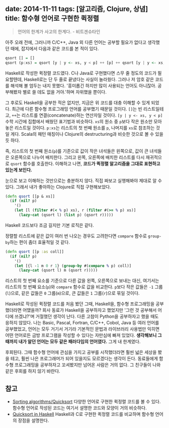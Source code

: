 date: 2014-11-11
tags: [알고리즘, Clojure, 상념]
title: 함수형 언어로 구현한 퀵정렬
---
<blockquote class="blockquote-reverse">언어의 한계가 사고의 한계다.
- 비트겐슈타인</blockquote>

아주 오래 전에, 그러니까 C/C++, Java 외 다른 언어는 공부할 필요가 없다고 생각했던 때에, 잡지에서 다음과 같은  코드를 본 적이 있다.

```haskell
qsort [] = []
qsort (p:xs) = qsort [y | y <- xs, y < p] ++ [p] ++ qsort [y | y <- xs, y >= p]
```

<!--more-->

Haskell로 작성한 퀵정렬 코드였다. C나 Java로 구현했다면 스무 줄 정도의 코드가 필요할텐데, Haskell로는 단 두 줄로 끝냈다는 사실이 놀라웠다. 그러나 저 암호 같은 코드를 해석해 볼 엄두는 내지 못했다. '흥미롭긴 하지만 많이 사용되는 언어도 아니잖아. 공부해봤자 별로 쓸 데도 없을 거야.'하며 자위했을 뿐이다.

그 후로도 Haskell을 공부한 적은 없지만, 지금은 위 코드를 대충 이해할 수 있게 되었다. 최근에 다른 함수형 프로그래밍 언어를 공부했기 때문일 것이다. `[]`는 빈 리스트일테고, `++`는 리스트를 연결(concatenate)하는 연산자일 것이다. `[y | y <- xs, y < p]` 수학 시간에 집합에서 배웠던 표기법과 비슷하다. `xs`의 원소 중 `p`보다 작은 원소만 모아 놓은 리스트일 것이다. `p:xs`는 리스트의 첫 번째 원소를 `p`, 나머지를 `xs`로 참조하는 것일 게다. Scala의 패턴 매칭이나 Clojure의 destructuring과 비슷한 것으로 볼 수 있을 듯 하다.

즉, 리스트의 첫 번째 원소(`p`)를 기준으로 값이 작은 녀석들은 왼쪽으로, 값이 큰 녀석들은 오른쪽으로 나누어 배치한다. 그리고 왼쪽, 오른쪽에 배치한 리스트를 다시 재귀적으로 `qsort` 함수를 호출한다. 이해하고 나면, **코드가 퀵정렬 알고리즘을 그대로 표현하고 있는게 보인다.**

눈으로 보고 이해하는 것만으로는 충분하지 않다. 직접 짜보고 실행해봐야 제대로 알 수 있다. 그래서 내가 좋아하는 Clojure로 직접 구현해보았다.

```clojure
(defn qsort [[p & xs]]
  (if (nil? p)
    '()
    (let [l (filter #(< % p) xs), r (filter #(>= % p) xs)]
      (lazy-cat (qsort l) (list p) (qsort r)))))
```

Haskell 코드보다 조금 길지만 기본 로직은 같다.

정렬할 리스트에 같은 값이 여러 번 나오는 경우도 고려한다면 `compare` 함수로 `group-by`하는 편이 좀더 효율적일 것 같다.

```clojure
(defn qsort [[p :as coll]]
  (if (nil? p)
    '()
    (let [{l -1 m 0 r 1} (group-by #(compare % p) coll)]
      (lazy-cat (qsort l) m (qsort r)))))
```

리스트의 첫 번째 요소를 기준으로 다른 값을 왼쪽, 오른쪽으로 보내는 대신, 여기서는 리스트의 첫 번째 요소(`p`)와 `compare` 함수로 값을 비교한다. `p`보다 작은 값들은 `-1` 그룹(`l`)으로, 같은 값들은 `0` 그룹(`m`)으로, 큰 값들은 `1` 그룹(`r`)으로 묶일 것이다.

Haskell로 작성된 퀵정렬 코드를 처음 봤던 그때, Haskell을, 함수형 프로그래밍을 공부했더라면 어땠을까? 회사 동료가 Haskell을 공부하자고 했었지만 '그런 것 공부해서 어디에 쓰겠냐?'며 거절했던 생각이 난다. 다른 고참이 Python을 공부하자고 했을 때도 응하지 않았다. 나는 Basic, Pascal, Fortran, C/C++, Cobol, Java 등 여러 언어를 공부했었고, 언어는 모두 거기서 거기라 기본적인 문법과 라이브러리 사용법만 익히면 어떤 언어로든 금방 프로그램을 작성할 수 있다는 자만심에 빠져 있었다. **생각해보니 그때까지 내가 알던 언어는 모두 같은 패러다임의 언어였다.** 그게 내 한계였다.

후회된다. 그때 함수형 언어에 관심을 가지고 공부를 시작했더라면 훨씬 넓은 세상을 봤을 테고, 훨씬 나은 프로그래머가 되어 있을지도 모르겠다는 생각이 든다. 동료들에게 함수형 프로그래밍을 공부하자고 꼬셔봤지만 넘어온 사람은 거의 없다. 그 친구들이 나와 같은 후회를 하지 않기 바란다.

## 참고
* [Sorting algorithms/Quicksort](http://rosettacode.org/wiki/Sorting_algorithms/Quicksort)
다양한 언어로 구현한 퀵정렬 코드를 볼 수 있다. 함수형 언어로 작성된 코드는 여기서 설명한 코드와 모양이 거의 비슷하다.
* [Quicksort in Haskell](https://www.haskell.org/haskellwiki/Introduction#Quicksort_in_Haskell)
Haskell과 C로 구현한 퀵정렬 코드를 비교하며 함수형 언어의 장점을 설명한다.
